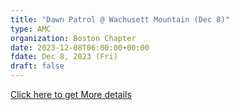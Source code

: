 ```yaml
---
title: "Dawn Patrol @ Wachusett Mountain (Dec 8)" 
type: AMC
organization: Boston Chapter
date: 2023-12-08T06:00:00+00:00
fdate: Dec 8, 2023 (Fri)
draft: false
---
```

<a href="https://activities.outdoors.org/search/index.cfm/action/details/id/146889" target="_blank">Click here to get More details</a>

